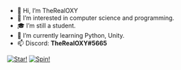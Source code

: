 - 👋 Hi, I’m TheRealOXY
- 👀 I’m interested in computer science and programming.
- 🎓 I’m still a student.
- 🌱 I’m currently learning Python, Unity.
- 📫 Discord: **TheRealOXY#5665**

[![Star!](https://i.imgur.com/vHAbKUz.gif)](https://github.com/TheRealOXY)
[![Spin!](https://i.imgur.com/5O9CjB4.gif)](https://github.com/TheRealOXY)
